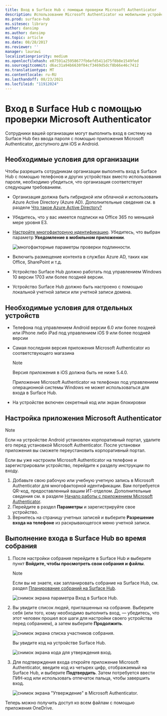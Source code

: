 ```yaml
---
title: Вход в Surface Hub с помощью проверки Microsoft Authenticator
description: Использование Microsoft Authenticator на мобильном устройстве для входа в Surface Hub.
ms.prod: surface-hub
ms.sitesec: library
author: dansimp
ms.author: dansimp
ms.topic: article
ms.date: 08/28/2017
ms.reviewer: ''
manager: laurawi
localizationpriority: medium
ms.openlocfilehash: e07591a25958677fb6efd5411d75f8b8e1549fed
ms.sourcegitcommit: d6ac31a94b6630f04cf3469d5dcf8b66e46c7412
ms.translationtype: MT
ms.contentlocale: ru-RU
ms.lasthandoff: 08/23/2021
ms.locfileid: "11912024"
---
```

# <a name="sign-in-to-surface-hub-with-microsoft-authenticator"></a>Вход в Surface Hub с помощью проверки Microsoft Authenticator

Сотрудники вашей организации могут выполнить вход в систему на Surface Hub без ввода пароля с помощью приложения Microsoft Authenticator, доступного для iOS и Android.

## <a name="organization-prerequisites"></a>Необходимые условия для организации

Чтобы разрешить сотрудникам организации выполнять вход в Surface Hub с помощью телефонов и других устройствах вместо использования пароля, необходимо убедиться, что организация соответствует следующим требованиям. 

- Организация должна быть гибридной или облачной и использовать Azure Active Directory (Azure AD). Дополнительные сведения см. в разделе [Что такое Azure Active Directory?](https://docs.microsoft.com/azure/active-directory/active-directory-whatis)

- Убедитесь, что у вас имеется подписки на Office 365 по меньшей мере уровня E3. 

- [Настройте многофакторную идентификацию](https://docs.microsoft.com/azure/active-directory/authentication/howto-mfa-mfasettings). Убедитесь, что выбран параметр **Уведомление в мобильном приложении**. 

    ![многофакторные параметры проверки подлинности.](images/mfa-options.png)

- Включить размещение контента в службах Azure AD, таких как Office, SharePoint и т.д. 

- Устройство Surface Hub должно работать под управлением Windows 10 версии 1703 или более поздней версии.

- Устройство Surface Hub должно быть настроено с помощью локальной учетной записи или учетной записи домена.

## <a name="individual-prerequisites"></a>Необходимые условия для отдельных устройств

- Телефона под управлением Android версии 6.0 или более поздней или iPhone либо iPad под управлением iOS 9 или более поздней версии 

- Самая последняя версия приложения Microsoft Authenticator из соответствующего магазина

    >[!NOTE]
    >Версия приложения в iOS должна быть не ниже 5.4.0.
    >
    >Приложение Microsoft Authenticator на телефонах под управлением операционной системы Windows не может использоваться для входа в Surface Hub.

- На устройстве включен секретный код или экран блокировки

## <a name="how-to-set-up-the-microsoft-authenticator-app"></a>Настройка приложения Microsoft Authenticator

>[!NOTE]
>Если на устройстве Android установлен корпоративный портал, удалите его перед установкой Microsoft Authenticator. После установки приложения вы сможете переустановить корпоративный портал.
>
>Если вы уже настроили Microsoft Authenticator на телефоне и зарегистрировали устройство, перейдите к разделу инструкции по входу.

1. Добавьте свою рабочую или учебную учетную запись в Microsoft Authenticator для многофакторной идентификации. Вам потребуется QR-код, предоставленный вашим ИТ-отделом. Дополнительные сведения см. в разделе [Начало работы с приложением Microsoft Authenticator](https://docs.microsoft.com/azure/multi-factor-authentication/end-user/microsoft-authenticator-app-how-to).
2. Перейдите в раздел **Параметры** и зарегистрируйте свое устройство.
3. Вернитесь на страницу учетных записей и выберите **Разрешение входа на телефоне** из раскрывающегося меню учетной записи.

## <a name="how-to-sign-in-to-surface-hub-during-a-meeting"></a>Выполнение входа в Surface Hub во время собрания

1. После настройки собрания перейдите в Surface Hub и выберите пункт **Войдите, чтобы просмотреть свои собрания и файлы**.

    >[!NOTE]
    >Если вы не знаете, как запланировать собрание на Surface Hub, см. раздел [Планирование собраний на Surface Hub](https://support.microsoft.com/help/17325/surfacehub-schedulemeeting).

    ![снимок экрана параметра Вход в Surface Hub.](images/sign-in.png)

2. Вы увидите список людей, приглашенных на собрание. Выберите себя (или того, кому необходимо выполнить вход, — убедитесь, что этот человек прошел все шаги для настройки своего устройства перед собранием), а затем выберите **Продолжить**.

    ![снимок экрана списка участников собрания.](images/attendees.png)

    Вы увидите код на устройстве Surface Hub.

    ![снимок экрана кода для утверждения вход.](images/approve-signin.png)

3. Для подтверждения входа откройте приложение Microsoft Authenticator, введите код из четырех цифр, отображаемый на Surface Hub, и выберите **Подтвердить**. Затем потребуется ввести ПИН-код или использовать отпечаток пальца, чтобы завершить вход. 

    ![снимок экрана "Утверждение" в Microsoft Authenticator.](images/approve-signin2.png)

Теперь можно получить доступ ко всем файлам с помощью приложения OneDrive.
